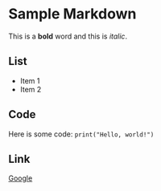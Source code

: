 # Sample Markdown

This is a **bold** word and this is *italic*.

## List

- Item 1
- Item 2

## Code

Here is some code: `print("Hello, world!")`

## Link

[Google](https://google.com)
